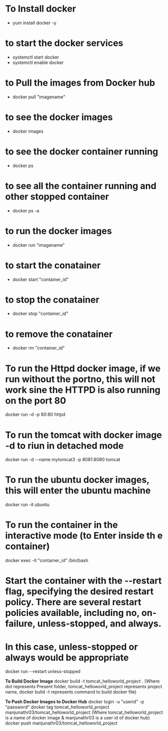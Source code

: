 # To Install docker
- yum install docker -y

# to start the docker services
- systemctl start docker
- systemctl enable docker

# to Pull the images from Docker hub 
- docker pull "imagename"

# to see the docker images
- docker images

# to see the docker container running 
- docker ps

# to see all the container running and other stopped container 
- docker ps -a 

# to run the docker images
- docker run "imagename"

# to start the conatainer
- docker start  "container_id"


# to stop the conatainer
- docker stop "container_id"

# to remove the conatainer
- docker rm "container_id"

# To run the Httpd docker image, if we run without the portno, this will  not work  sine the HTTPD is also running on the port 80

docker run -d -p 80:80 httpd

# To run the tomcat with  docker image -d to riun in detached mode
docker run -d --name mytomcat3 -p 8081:8080 tomcat

# To run the ubuntu docker images, this will enter the ubuntu machine
docker run -it ubuntu

# To run the container in the interactive mode (to Enter inside th e container)
docker exec -it "container_id" /bin/bash

# Start the container with the --restart flag, specifying the desired restart policy. There are several restart policies available, including no, on-failure, unless-stopped, and always. 
# In this  case, unless-stopped or always would be appropriate

docker run --restart unless-stopped <your-container-options>

**To Build Docker Image**
docker build -t tomcat_helloworld_project .    (Where dot represents Present folder, tomcat_helloworld_project represents project name, docker bulid -t represents command to build docker file)

**To Push Docker Images to Docker Hub**
docker login -u "userid" -p "password"
docker tag tomcat_helloworld_project manjunathr03/tomcat_helloworld_project  (Where tomcat_helloworld_project is a name of docker image & manjunathr03 is a user id of docker hub)
docker push manjunathr03/tomcat_helloworld_project

